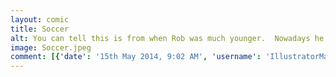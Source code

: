 ```yaml
---
layout: comic
title: Soccer
alt: You can tell this is from when Rob was much younger.  Nowadays he would never say that winning &quot;hardly matters at all.&quot;  He would it &quot;doesn&#039;t matter at all.&quot;
image: Soccer.jpeg
comment: [{'date': '15th May 2014, 9:02 AM', 'username': 'IllustratorMan', 'comment': 'Very signature look to the art &amp; letters. Very nice.'}]
---
```

